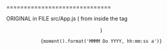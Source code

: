






==============================

ORIGINAL in FILE src/App.js ( from inside the tag     <header className="App-header"> )

    {moment().format('MMMM Do YYYY, hh:mm:ss a')}
 
